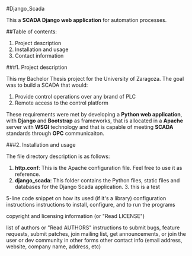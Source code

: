 #Django_Scada


This a **SCADA Django web application** for automation processes.

##Table of contents:

1. Project description
2. Installation and usage
3. Contact information


###1. Project description

This my Bachelor Thesis project for the University of Zaragoza. The goal was to build a SCADA that would:
  1. Provide control operations over any brand of PLC
  2. Remote access to the control platform

These requirements were met by developing a **Python web application**, with **Django** and **Bootstrap** as frameworks, that is allocated in a **Apache** server with **WSGI** technology and that is capable of meeting **SCADA** standards through **OPC** communicaiton.

###2. Installation and usage

The file directory description is as follows: 
  1. **http.conf**: This is the Apache configuration file. Feel free to use it as reference.
  2. **django_scada**: This folder contains the Python files, static files and databases for the Django Scada application.
    3. this is a test 










5-line code snippet on how its used (if it's a library)
configuration instructions
instructions to install, configure, and to run the programs

copyright and licensing information (or "Read LICENSE")

list of authors or "Read AUTHORS"
instructions to submit bugs, feature requests, submit patches, join mailing list, get announcements, or join the user or dev community in other forms
other contact info (email address, website, company name, address, etc)

